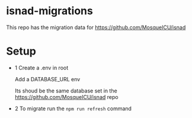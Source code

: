 ﻿# isnad-migrations
This repo has the migration data for https://github.com/MosqueICU/isnad

# Setup


- 1 Create a .env in root

  Add a DATABASE_URL  env

  Its shoud be the same database set in the https://github.com/MosqueICU/isnad repo

- 2 To migrate run the `npm run refresh` command




